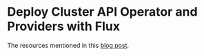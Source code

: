 # Deploy Cluster API Operator and Providers with Flux

The resources mentioned in this [blog post](https://wieland.techblog/deploy-cluster-api-operator-providers-with-flux).
